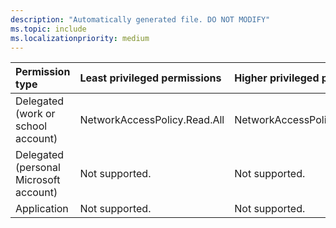 ```yaml
---
description: "Automatically generated file. DO NOT MODIFY"
ms.topic: include
ms.localizationpriority: medium
---
```


|Permission type|Least privileged permissions|Higher privileged permissions|
|:---|:---|:---|
|Delegated (work or school account)|NetworkAccessPolicy.Read.All|NetworkAccessPolicy.ReadWrite.All|
|Delegated (personal Microsoft account)|Not supported.|Not supported.|
|Application|Not supported.|Not supported.|